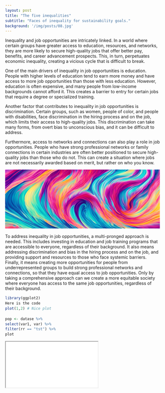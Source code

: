 ```yaml
---
layout: post
title: "The five inequalities"
subtitle: "Faces of inequality for sustainability goals."
background: '/img/posts/08.jpg'
---
```


Inequality and job opportunities are intricately linked. In a world where certain groups have greater access to education, resources, and networks, they are more likely to secure high-quality jobs that offer better pay, benefits, and career advancement prospects. This, in turn, perpetuates economic inequality, creating a vicious cycle that is difficult to break.

One of the main drivers of inequality in job opportunities is education. People with higher levels of education tend to earn more money and have access to more job opportunities than those with less education. However, education is often expensive, and many people from low-income backgrounds cannot afford it. This creates a barrier to entry for certain jobs that require a degree or specialized training.

Another factor that contributes to inequality in job opportunities is discrimination. Certain groups, such as women, people of color, and people with disabilities, face discrimination in the hiring process and on the job, which limits their access to high-quality jobs. This discrimination can take many forms, from overt bias to unconscious bias, and it can be difficult to address.

Furthermore, access to networks and connections can also play a role in job opportunities. People who have strong professional networks or family connections in certain industries are often better positioned to secure high-quality jobs than those who do not. This can create a situation where jobs are not necessarily awarded based on merit, but rather on who you know.

![image info](/img/posts/image_test.jpg)

To address inequality in job opportunities, a multi-pronged approach is needed. This includes investing in education and job training programs that are accessible to everyone, regardless of their background. It also means addressing discrimination and bias in the hiring process and on the job, and providing support and resources to those who face systemic barriers. Finally, it means creating more opportunities for people from underrepresented groups to build strong professional networks and connections, so that they have equal access to job opportunities. Only by taking a comprehensive approach can we create a more equitable society where everyone has access to the same job opportunities, regardless of their background.

``` r
library(ggplot2)
Here is the code
plot(1,2) # Nice plot

pop <- datase %>%
select(var1, var) %>%
filter(rr == "tst") %>%
plot
```


<iframe src="/img/posts/inequalities/test_plotly.html"></iframe>